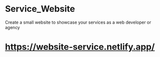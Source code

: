 # Service_Website
Create a small website to showcase your services as a web developer or agency
# https://website-service.netlify.app/
